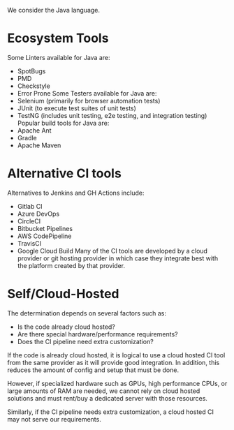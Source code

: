 We consider the Java language.
# Ecosystem Tools
Some Linters available for Java are:
- SpotBugs
- PMD
- Checkstyle
- Error Prone
Some Testers available for Java are:
- Selenium (primarily for browser automation tests)
- JUnit (to execute test suites of unit tests)
- TestNG (includes unit testing, e2e testing, and integration testing)
Popular build tools for Java are:
- Apache Ant
- Gradle
- Apache Maven
# Alternative CI tools
Alternatives to Jenkins and GH Actions include:
- Gitlab CI
- Azure DevOps
- CircleCI
- Bitbucket Pipelines
- AWS CodePipeline
- TravisCI
- Google Cloud Build
Many of the CI tools are developed by a cloud provider or git hosting provider in which case they integrate best with the platform created by that provider.
# Self/Cloud-Hosted
The determination depends on several factors such as:
- Is the code already cloud hosted?
- Are there special hardware/performance requirements?
- Does the CI pipeline need extra customization?

If the code is already cloud hosted, it is logical to use a cloud hosted CI tool from the same provider as it will provide good integration. In addition, this reduces the amount of config and setup that must be done.

However, if specialized hardware such as GPUs, high performance CPUs, or large amounts of RAM are needed, we cannot rely on cloud hosted solutions and must rent/buy a dedicated server with those resources.

Similarly, if the CI pipeline needs extra customization, a cloud hosted CI may not serve our requirements.